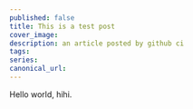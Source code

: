 ```yaml
---
published: false
title: This is a test post
cover_image: 
description: an article posted by github ci
tags: 
series:
canonical_url:
---
```


Hello world, hihi.
